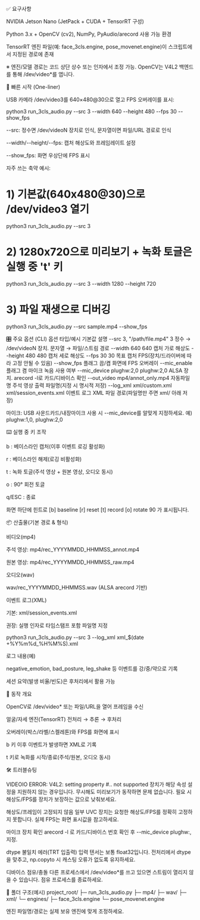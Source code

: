 ✅ 요구사항

NVIDIA Jetson Nano (JetPack + CUDA + TensorRT 구성)

Python 3.x + OpenCV (cv2), NumPy, PyAudio/arecord 사용 가능 환경

TensorRT 엔진 파일(예: face_3cls.engine, pose_movenet.engine)이 스크립트에서 지정된 경로에 존재

※ 엔진/모델 경로는 코드 상단 상수 또는 인자에서 조정 가능. OpenCV는 V4L2 백엔드를 통해 /dev/video*를 엽니다.

🚀 빠른 시작 (One-liner)

USB 카메라 /dev/video3를 640×480@30으로 열고 FPS 오버레이를 표시:

python3 run_3cls_audio.py --src 3 --width 640 --height 480 --fps 30 --show_fps


--src: 정수면 /dev/videoN 장치로 인식, 문자열이면 파일/URL 경로로 인식

--width/--height/--fps: 캡처 해상도와 프레임레이트 설정

--show_fps: 화면 우상단에 FPS 표시

자주 쓰는 축약 예시:

# 1) 기본값(640x480@30)으로 /dev/video3 열기
python3 run_3cls_audio.py --src 3

# 2) 1280x720으로 미리보기 + 녹화 토글은 실행 중 't' 키
python3 run_3cls_audio.py --src 3 --width 1280 --height 720

# 3) 파일 재생으로 디버깅
python3 run_3cls_audio.py --src sample.mp4 --show_fps

🎛 주요 옵션 (CLI)
옵션	타입/예시	기본값	설명
--src	3, "/path/file.mp4"	3	정수 → /dev/videoN 장치. 문자열 → 파일/스트림 경로
--width	640	640	캡처 가로 해상도
--height	480	480	캡처 세로 해상도
--fps	30	30	목표 캡처 FPS(장치/드라이버에 따라 고정 안될 수 있음)
--show_fps	플래그	끔/켬	화면에 FPS 오버레이
--mic_enable	플래그	켬	마이크 녹음 사용 여부
--mic_device	plughw:2,0	plughw:2,0	ALSA 장치. arecord -l로 카드/디바이스 확인
--out_video	mp4/annot_only.mp4	자동파일명	주석 영상 출력 파일명(지정 시 명시적 저장)
--log_xml	xml/custom.xml	xml/session_events.xml	이벤트 로그 XML 파일 경로(파일명만 주면 xml/ 아래 저장)

마이크: USB 사운드카드/내장마이크 사용 시 --mic_device를 알맞게 지정하세요. 예) plughw:1,0, plughw:2,0

⌨️ 실행 중 키 조작

b : 베이스라인 캡처(이후 이벤트 로깅 활성화)

r : 베이스라인 해제(로깅 비활성화)

t : 녹화 토글(주석 영상 + 원본 영상, 오디오 동시)

o : 90° 회전 토글

q/ESC : 종료

화면 하단에 힌트로 [b] baseline [r] reset [t] record [o] rotate 90 가 표시됩니다.

📦 산출물(기본 경로 & 형식)

비디오(mp4)

주석 영상: mp4/rec_YYYYMMDD_HHMMSS_annot.mp4

원본 영상: mp4/rec_YYYYMMDD_HHMMSS_raw.mp4

오디오(wav)

wav/rec_YYYYMMDD_HHMMSS.wav (ALSA arecord 기반)

이벤트 로그(XML)

기본: xml/session_events.xml

권장: 실행 인자로 타임스탬프 포함 파일명 지정

python3 run_3cls_audio.py --src 3 --log_xml xml_$(date +%Y%m%d_%H%M%S).xml


로그 내용(예)

negative_emotion, bad_posture, leg_shake 등 이벤트를 강/중/약으로 기록

세션 요약(발생 비율/빈도)은 후처리에서 활용 가능

🧩 동작 개요

OpenCV로 /dev/video* 또는 파일/URL을 열어 프레임을 수신

얼굴/자세 엔진(TensorRT) 전처리 → 추론 → 후처리

오버레이(박스/라벨/스켈레톤)와 FPS를 화면에 표시

b 키 이후 이벤트가 발생하면 XML로 기록

t 키로 녹화를 시작/종료(주석/원본, 오디오 동시)

🛠 트러블슈팅

VIDEOIO ERROR: V4L2: setting property #.. not supported
장치가 해당 속성 설정을 지원하지 않는 경우입니다. 무시해도 미리보기가 동작하면 문제 없습니다.
필요 시 해상도/FPS를 장치가 보장하는 값으로 낮춰보세요.

해상도/프레임이 고정되지 않음
일부 UVC 장치는 요청한 해상도/FPS를 정확히 고정하지 못합니다. 실제 FPS는 화면 표시값을 참고하세요.

마이크 장치 확인
arecord -l 로 카드/디바이스 번호 확인 후 --mic_device plughw:<card>,<device> 지정.

dtype 불일치 에러(TRT 입출력)
입력 텐서는 보통 float32입니다. 전처리에서 dtype을 맞추고, np.copyto 시 캐스팅 오류가 없도록 유지하세요.

디바이스 점유/충돌
다른 프로세스에서 /dev/video*를 쓰고 있으면 스트림이 열리지 않을 수 있습니다. 점유 프로세스를 종료하세요.

📁 폴더 구조(예시)
project_root/
├─ run_3cls_audio.py
├─ mp4/
├─ wav/
├─ xml/
└─ engines/
   ├─ face_3cls.engine
   └─ pose_movenet.engine


엔진 파일명/경로는 실제 보유 엔진에 맞게 조정하세요.
